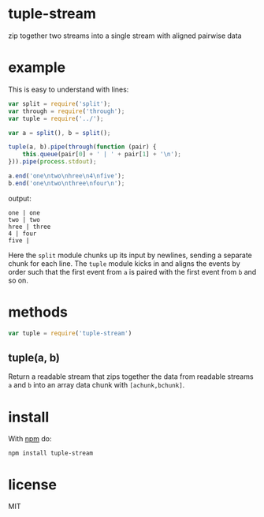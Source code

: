 # tuple-stream

zip together two streams into a single stream with aligned pairwise data

# example

This is easy to understand with lines:

``` js
var split = require('split');
var through = require('through');
var tuple = require('../');

var a = split(), b = split();

tuple(a, b).pipe(through(function (pair) {
    this.queue(pair[0] + ' | ' + pair[1] + '\n');
})).pipe(process.stdout);

a.end('one\ntwo\nhree\n4\nfive');
b.end('one\ntwo\nthree\nfour\n');
```

output:

```
one | one
two | two
hree | three
4 | four
five | 
```

Here the `split` module chunks up its input by newlines, sending a separate
chunk for each line. The `tuple` module kicks in and aligns the events by order
such that the first event from `a` is paired with the first event from `b` and
so on.

# methods


``` js
var tuple = require('tuple-stream')
```

## tuple(a, b)

Return a readable stream that zips together the data from readable streams `a`
and `b` into an array data chunk with `[achunk,bchunk]`.

# install

With [npm](https://npmjs.org) do:

```
npm install tuple-stream
```

# license

MIT
